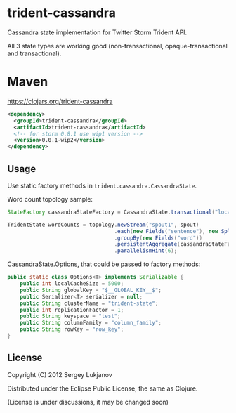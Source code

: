 # trident-cassandra

Cassandra state implementation for Twitter Storm Trident API.

All 3 state types are working good (non-transactional, opaque-transactional and transactional).

# Maven

https://clojars.org/trident-cassandra

```xml
<dependency>
  <groupId>trident-cassandra</groupId>
  <artifactId>trident-cassandra</artifactId>
  <!-- for storm 0.8.1 use wip1 version -->
  <version>0.0.1-wip2</version>
</dependency>
```

## Usage

Use static factory methods in `trident.cassandra.CassandraState`.

Word count topology sample:

```java
StateFactory cassandraStateFactory = CassandraState.transactional("localhost");

TridentState wordCounts = topology.newStream("spout1", spout)
                                  .each(new Fields("sentence"), new Split(), new Fields("word"))
                                  .groupBy(new Fields("word"))
                                  .persistentAggregate(cassandraStateFactory, new Count(), new Fields("count"))
                                  .parallelismHint(6);
```

CassandraState.Options, that could be passed to factory methods:

```java
public static class Options<T> implements Serializable {
    public int localCacheSize = 5000;
    public String globalKey = "$__GLOBAL_KEY__$";
    public Serializer<T> serializer = null;
    public String clusterName = "trident-state";
    public int replicationFactor = 1;
    public String keyspace = "test";
    public String columnFamily = "column_family";
    public String rowKey = "row_key";
}
```

## License

Copyright (C) 2012 Sergey Lukjanov

Distributed under the Eclipse Public License, the same as Clojure.

(License is under discussions, it may be changed soon)
